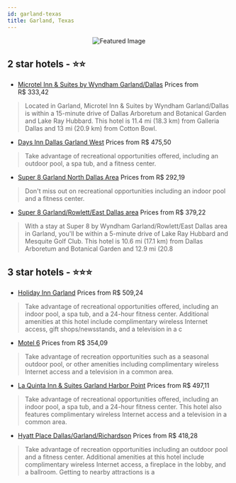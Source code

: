 ```yaml
---
id: garland-texas
title: Garland, Texas
---
```


<center><img src="https://i.travelapi.com/hotels/4000000/3250000/3242900/3242873/2146f4da_z.jpg" alt="Featured Image" /></center>


##  2 star hotels - ⭐️⭐️

-    [Microtel Inn & Suites by Wyndham Garland/Dallas](https://us.hurb.com/hotels/garland/microtel-inn-suites-by-wyndham-garland-dallas-JNP-JP769834?cmp=18055) Prices from R$ 333,42
   > Located in Garland, Microtel Inn & Suites by Wyndham Garland/Dallas is within a 15-minute drive of Dallas Arboretum and Botanical Garden and Lake Ray Hubbard. This hotel is 11.4 mi (18.3 km) from Galleria Dallas and 13 mi (20.9 km) from Cotton Bowl.
-    [Days Inn Dallas Garland West](https://us.hurb.com/hotels/garland/days-inn-dallas-garland-west-JNP-JP148265?cmp=18055) Prices from R$ 475,50
   > Take advantage of recreational opportunities offered, including an outdoor pool, a spa tub, and a fitness center.
-    [Super 8 Garland North Dallas Area](https://us.hurb.com/hotels/garland/super-8-garland-north-dallas-area-JNP-JP148294?cmp=18055) Prices from R$ 292,19
   > Don't miss out on recreational opportunities including an indoor pool and a fitness center.
-    [Super 8 Garland/Rowlett/East Dallas area](https://us.hurb.com/hotels/garland/super-8-garland-rowlett-east-dallas-area-JNP-JP148076?cmp=18055) Prices from R$ 379,22
   > With a stay at Super 8 by Wyndham Garland/Rowlett/East Dallas area in Garland, you'll be within a 5-minute drive of Lake Ray Hubbard and Mesquite Golf Club. This hotel is 10.6 mi (17.1 km) from Dallas Arboretum and Botanical Garden and 12.9 mi (20.8 

##  3 star hotels - ⭐️⭐️⭐️

-    [Holiday Inn Garland](https://us.hurb.com/hotels/garland/holiday-inn-garland-JNP-JP431474?cmp=18055) Prices from R$ 509,24
   > Take advantage of recreational opportunities offered, including an indoor pool, a spa tub, and a 24-hour fitness center. Additional amenities at this hotel include complimentary wireless Internet access, gift shops/newsstands, and a television in a c
-    [Motel 6](https://us.hurb.com/hotels/garland/motel-6-JNP-JP760920?cmp=18055) Prices from R$ 354,09
   > Take advantage of recreation opportunities such as a seasonal outdoor pool, or other amenities including complimentary wireless Internet access and a television in a common area.
-    [La Quinta Inn & Suites Garland Harbor Point](https://us.hurb.com/hotels/garland/la-quinta-inn-suites-garland-harbor-point-JNP-JP797769?cmp=18055) Prices from R$ 497,11
   > Take advantage of recreational opportunities offered, including an indoor pool, a spa tub, and a 24-hour fitness center. This hotel also features complimentary wireless Internet access and a television in a common area.
-    [Hyatt Place Dallas/Garland/Richardson](https://us.hurb.com/hotels/garland/hyatt-place-dallas-garland-richardson-JNP-JP638684?cmp=18055) Prices from R$ 418,28
   > Take advantage of recreation opportunities including an outdoor pool and a fitness center. Additional amenities at this hotel include complimentary wireless Internet access, a fireplace in the lobby, and a ballroom. Getting to nearby attractions is a
